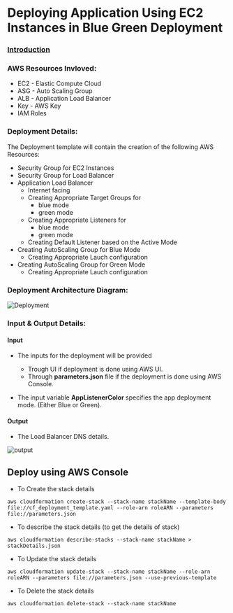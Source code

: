 # Deploying Application Using EC2 Instances in Blue Green Deployment

### [Introduction](https://github.com/sumanth979/AWS_BlueGreenDeployment/blob/master/README.md)

### AWS Resources Invloved:
  * EC2 - Elastic Compute Cloud
  * ASG - Auto Scaling Group
  * ALB - Application Load Balancer
  * Key - AWS Key
  * IAM Roles
  

### Deployment Details:
The Deployment template will contain the creation of the following AWS Resources:
  * Security Group for EC2 Instances
  * Security Group for Load Balancer
  * Application Load Balancer
    * Internet facing
    * Creating Appropriate Target Groups for 
      * blue mode
      * green mode
    * Creating Appropriate Listeners for 
      * blue mode
      * green mode
    * Creating Default Listener based on the Active Mode
  * Creating AutoScaling Group for Blue Mode
    * Creating Appropriate Lauch configuration
  * Creating AutoScaling Group for Green Mode
    * Creating Appropriate Lauch configuration

### Deployment Architecture Diagram:
<img src="https://github.com/sumanth979/AWS_BlueGreenDeployment/blob/master/Deploying_EC2_Instances/Architecture.png" alt="Deployment">

### Input & Output Details:
#### Input
* The inputs for the deployment will be provided 
  * Trough UI if deployment is done using AWS UI.
  * Through **parameters.json** file if the deployment is done using AWS Console.

* The input variable **AppListenerColor** specifies the app deployment mode. (Either Blue or Green).
#### Output
* The Load Balancer DNS details.
<img src="https://github.com/sumanth979/AWS_BlueGreenDeployment/blob/master/Deploying_EC2_Instances/output.png" alt="output">

## Deploy using AWS Console
* To Create the stack details
```
aws cloudformation create-stack --stack-name stackName --template-body file://cf_deployment_template.yaml --role-arn roleARN --parameters file://parameters.json
```
* To describe the stack details (to get the details of stack)
```
aws cloudformation describe-stacks --stack-name stackName > stackDetails.json
```
* To Update the stack details
```
aws cloudformation update-stack --stack-name stackName --role-arn roleARN --parameters file://parameters.json --use-previous-template
```
* To Delete the stack details
```
aws cloudformation delete-stack --stack-name stackName
```

